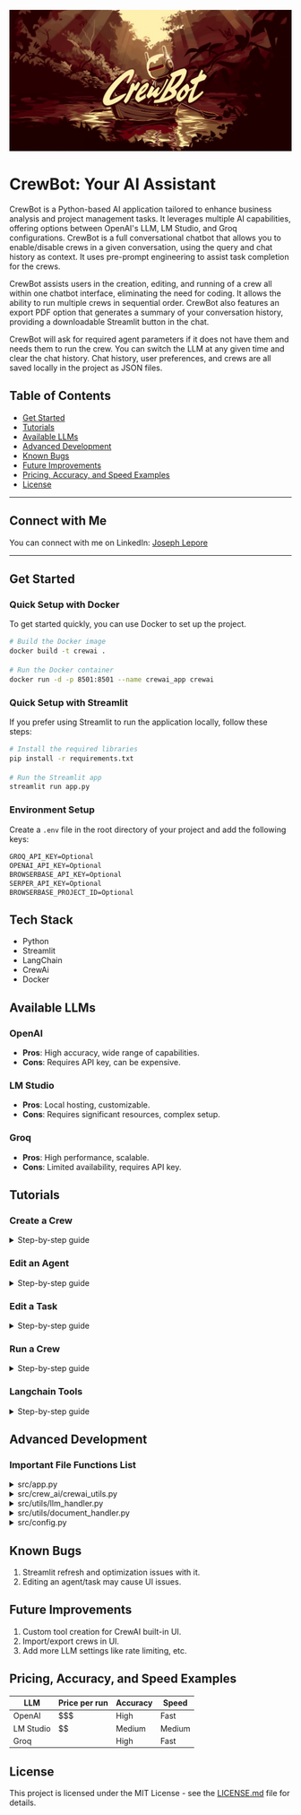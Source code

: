 ![CrewBot](src/crew_ai/crewbot_assistant.png)

# CrewBot: Your AI Assistant
CrewBot is a Python-based AI application tailored to enhance business analysis and project management tasks. It leverages multiple AI capabilities, offering options between OpenAI's LLM, LM Studio, and Groq configurations. CrewBot is a full conversational chatbot that allows you to enable/disable crews in a given conversation, using the query and chat history as context. It uses pre-prompt engineering to assist task completion for the crews.

CrewBot assists users in the creation, editing, and running of a crew all within one chatbot interface, eliminating the need for coding. It allows the ability to run multiple crews in sequential order. CrewBot also features an export PDF option that generates a summary of your conversation history, providing a downloadable Streamlit button in the chat.

CrewBot will ask for required agent parameters if it does not have them and needs them to run the crew. You can switch the LLM at any given time and clear the chat history. Chat history, user preferences, and crews are all saved locally in the project as JSON files.

## Table of Contents
- [Get Started](#get-started)
- [Tutorials](#tutorials)
- [Available LLMs](#available-llms)
- [Advanced Development](#advanced-development)
- [Known Bugs](#known-bugs)
- [Future Improvements](#future-improvements)
- [Pricing, Accuracy, and Speed Examples](#pricing-accuracy-and-speed-examples)
- [License](#license)

---

## Connect with Me

You can connect with me on LinkedIn:  [Joseph Lepore](https://www.linkedin.com/in/joseph-lepore-062561b3)

---

## Get Started 

### Quick Setup with Docker

To get started quickly, you can use Docker to set up the project.

```sh
# Build the Docker image
docker build -t crewai .

# Run the Docker container
docker run -d -p 8501:8501 --name crewai_app crewai
```

### Quick Setup with Streamlit

If you prefer using Streamlit to run the application locally, follow these steps:

```sh
# Install the required libraries
pip install -r requirements.txt

# Run the Streamlit app
streamlit run app.py
```

### Environment Setup

Create a `.env` file in the root directory of your project and add the following keys:

```plaintext
GROQ_API_KEY=Optional
OPENAI_API_KEY=Optional
BROWSERBASE_API_KEY=Optional
SERPER_API_KEY=Optional
BROWSERBASE_PROJECT_ID=Optional
```

## Tech Stack
- Python
- Streamlit
- LangChain
- CrewAi
- Docker

## Available LLMs

### OpenAI
- **Pros**: High accuracy, wide range of capabilities.
- **Cons**: Requires API key, can be expensive.

### LM Studio
- **Pros**: Local hosting, customizable.
- **Cons**: Requires significant resources, complex setup.

### Groq
- **Pros**: High performance, scalable.
- **Cons**: Limited availability, requires API key.

## Tutorials

### Create a Crew
<details>
<summary>Step-by-step guide</summary>

1. Navigate to the "Create Crew" Section:
   - Go to the sidebar and click "Create a Crew."

2. Fill in the Crew Details:
   - Enter a name for your crew.
   - Select agents and tasks to include in the crew.

3. Configure Tools:
   - Select the necessary tools from the provided list.

4. Save the Crew:
   - Click "Create Crew" to save your new crew.

</details>

### Edit an Agent
<details>
<summary>Step-by-step guide</summary>

1. Select the Crew:
   - Navigate to the crew containing the agent you want to edit.

2. Edit Agent Details:
   - Click on the agent card to open the edit form.
   - Modify the agent's name, tools, goal, and backstory.

3. Save Changes:
   - Click "Save Agent" to apply the changes.

</details>

### Edit a Task
<details>
<summary>Step-by-step guide</summary>

1. Select the Crew:
   - Navigate to the crew containing the task you want to edit.

2. Edit Task Details:
   - Click on the task card to open the edit form.
   - Modify the task's description, tools, expected output, and context.

3. Save Changes:
   - Click "Save Task" to apply the changes.

</details>

### Run a Crew
<details>
<summary>Step-by-step guide</summary>

1. Select the Crew:
   - Navigate to the crew you want to run.

2. Run the Crew:
   - Click the "Run Crew" button to initiate the process.

3. Monitor the Progress:
   - Check the interaction logs for real-time updates.

</details>

### Langchain Tools
<details>
<summary>Step-by-step guide</summary>

1. Upload Documents:
   - Use the "Upload Documents" feature in the sidebar to add necessary files.

2. Summarize and Export:
   - Use the "Summarize and Export PDF" tool to generate a summary report.

</details>

## Advanced Development

### Important File Functions List

<details>
<summary>src/app.py</summary>

- `initialize_app`: Sets up the initial application state.
- `init_session_state`: Initializes session state variables with defaults.
- `save_user_preferences`: Saves user preferences to a JSON file.
- `create_agents`: Creates agent instances for the crew.
- `create_tasks`: Creates task instances for the crew.
- `create_crew`: Creates and runs the crew process.
- `update_task_list`: Updates the task list in the UI.
- `update_agent_list`: Updates the agent list in the UI.
- `sidebar_configuration`: Configures the sidebar UI components.
- `create_new_agent_form`: Displays the form for creating a new agent.
- `create_new_task_form`: Displays the form for creating a new task.
- `create_new_crew_container`: Displays the container for creating a new crew.
- `display_crew_list`: Displays the list of existing crews in the sidebar.
- `edit_crew_agent`: Displays the form for editing an existing agent.
- `edit_crew_task`: Displays the form for editing an existing task.

</details>

<details>
<summary>src/crew_ai/crewai_utils.py</summary>

- `get_tool_instance`: Returns an instance of the specified tool.
- `create_agents`: Creates agent instances for the crew.
- `create_tasks`: Creates task instances for the crew.
- `create_crew`: Creates and runs the crew process.
- `update_crew_json`: Updates the specific crew in the crews.json file.
- `delete_crew`: Deletes a specific crew by index.

</details>

<details>
<summary>src/utils/llm_handler.py</summary>

- `init_llm`: Initializes the LLM based on the selected model.
- `set_initial_llm`: Sets the initial LLM state.
- `update_api_key`: Updates the API key for the selected LLM.
- `update_env_file`: Updates the environment file with a new key-value pair.
- `toggle_selection`: Toggles the selection between different LLMs.
- `get_response_async`: Asynchronously gets a response from the LLM.
- `get_response`: Synchronously gets a response from the LLM.

</details>


<details>
<summary>src/utils/document_handler.py</summary>

- `handle_document_upload`: Handles document upload and processing.
- `process_uploaded_files`: Processes uploaded files and returns a list of documents.
- `save_uploaded_file`: Saves the uploaded file to the specified path.
- `load_pdf_documents`: Loads PDF documents from the specified file path.
- `load_text_document`: Loads a text document from the uploaded file.
- `process_documents`: Processes documents for embedding and retrieval.
- `initialize_qa_chain`: Initializes the QA chain for document retrieval.
- `download_pdf`: Downloads a PDF of the summary report.

</details>

<details>
<summary>src/config.py</summary>

- `initialize_app`: Initializes the application and loads environment variables.
- `get_current_preferences`: Retrieves current user preferences.
- `save_user_preferences`: Saves user preferences to a JSON file.
- `preferences_changed`: Checks if user preferences have changed.
- `save_preferences_on_change`: Saves preferences when they change.
- `load_user_preferences`: Loads user preferences from a JSON file.
- `save_chat_history`: Saves chat history to a JSON file.
- `load_chat_history`: Loads chat history from a JSON file.
- `clear_chat_history`: Clears the chat history.
- `init_session_state`: Initializes session state variables with defaults.
- `get_card_styles`: Returns the styles for a card UI component.
- `get_empty_card_styles`: Returns the styles for an empty card UI component.

</details>

## Known Bugs
1. Streamlit refresh and optimization issues with it.
2. Editing an agent/task may cause UI issues.

## Future Improvements
1. Custom tool creation for CrewAI built-in UI.
2. Import/export crews in UI.
3. Add more LLM settings like rate limiting, etc.

## Pricing, Accuracy, and Speed Examples

| LLM            | Price per run | Accuracy | Speed  |
|----------------|---------------|----------|--------|
| OpenAI         | $$$           | High     | Fast   |
| LM Studio      | $$            | Medium   | Medium |
| Groq           | $$$$          | High     | Fast   |

## License

This project is licensed under the MIT License - see the [LICENSE.md](LICENSE.md) file for details.
